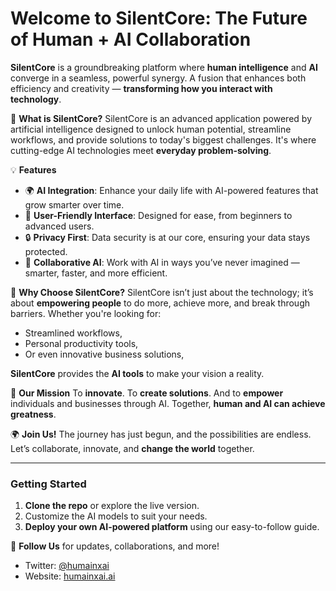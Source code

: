 # Welcome to **SilentCore**: The Future of Human + AI Collaboration

**SilentCore** is a groundbreaking platform where **human intelligence** and **AI** converge in a seamless, powerful synergy. A fusion that enhances both efficiency and creativity — **transforming how you interact with technology**.

🚀 **What is SilentCore?**
SilentCore is an advanced application powered by artificial intelligence designed to unlock human potential, streamline workflows, and provide solutions to today's biggest challenges. It's where cutting-edge AI technologies meet **everyday problem-solving**.

💡 **Features**
- 🌍 **AI Integration**: Enhance your daily life with AI-powered features that grow smarter over time.
- 📱 **User-Friendly Interface**: Designed for ease, from beginners to advanced users.
- 🔒 **Privacy First**: Data security is at our core, ensuring your data stays protected.
- 🧠 **Collaborative AI**: Work with AI in ways you’ve never imagined — smarter, faster, and more efficient.

🌟 **Why Choose SilentCore?**
SilentCore isn’t just about the technology; it’s about **empowering people** to do more, achieve more, and break through barriers. Whether you're looking for:
- Streamlined workflows,
- Personal productivity tools,
- Or even innovative business solutions,

**SilentCore** provides the **AI tools** to make your vision a reality.

🌱 **Our Mission**
To **innovate**. To **create solutions**. And to **empower** individuals and businesses through AI. Together, **human and AI can achieve greatness**.

🌍 **Join Us!**
The journey has just begun, and the possibilities are endless. Let’s collaborate, innovate, and **change the world** together.

---

### **Getting Started**
1. **Clone the repo** or explore the live version.
2. Customize the AI models to suit your needs.
3. **Deploy your own AI-powered platform** using our easy-to-follow guide.

📢 **Follow Us** for updates, collaborations, and more!

- Twitter: [@humainxai](https://twitter.com/humainxai)
- Website: [humainxai.ai](https://humainxai.ai)
